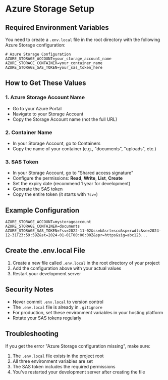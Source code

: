 # Azure Storage Setup

## Required Environment Variables

You need to create a `.env.local` file in the root directory with the following Azure Storage configuration:

```env
# Azure Storage Configuration
AZURE_STORAGE_ACCOUNT=your_storage_account_name
AZURE_STORAGE_CONTAINER=your_container_name
AZURE_STORAGE_SAS_TOKEN=your_sas_token_here
```

## How to Get These Values

### 1. Azure Storage Account Name
- Go to your Azure Portal
- Navigate to your Storage Account
- Copy the Storage Account name (not the full URL)

### 2. Container Name
- In your Storage Account, go to Containers
- Copy the name of your container (e.g., "documents", "uploads", etc.)

### 3. SAS Token
- In your Storage Account, go to "Shared access signature"
- Configure the permissions: **Read**, **Write**, **List**, **Create**
- Set the expiry date (recommend 1 year for development)
- Generate the SAS token
- Copy the entire token (it starts with `?sv=`)

## Example Configuration

```env
AZURE_STORAGE_ACCOUNT=mystorageaccount
AZURE_STORAGE_CONTAINER=documents
AZURE_STORAGE_SAS_TOKEN=?sv=2022-11-02&ss=b&srt=sco&sp=rwdlc&se=2024-12-31T23:59:59Z&st=2024-01-01T00:00:00Z&spr=https&sig=abc123...
```

## Create the .env.local File

1. Create a new file called `.env.local` in the root directory of your project
2. Add the configuration above with your actual values
3. Restart your development server

## Security Notes

- Never commit `.env.local` to version control
- The `.env.local` file is already in `.gitignore`
- For production, set these environment variables in your hosting platform
- Rotate your SAS tokens regularly

## Troubleshooting

If you get the error "Azure Storage configuration missing", make sure:
1. The `.env.local` file exists in the project root
2. All three environment variables are set
3. The SAS token includes the required permissions
4. You've restarted your development server after creating the file
